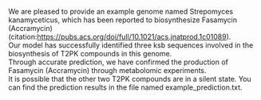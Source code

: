 We are pleased to provide an example genome named Strepomyces kanamyceticus, which has been reported to biosynthesize Fasamycin (Accramycin)(citation:https://pubs.acs.org/doi/full/10.1021/acs.jnatprod.1c01089). \
Our model has successfully identified three ksb sequences involved in the biosynthesis of T2PK compounds in this genome. \
Through accurate prediction, we have confirmed the production of Fasamycin (Accramycin) through metabolomic experiments. \
It is possible that the other two T2PK compounds are in a silent state. You can find the prediction results in the file named example_prediction.txt.
